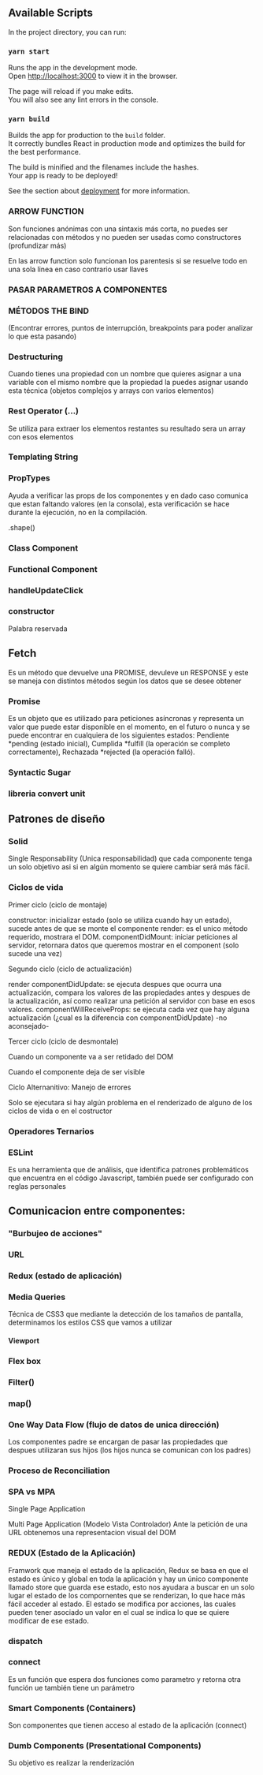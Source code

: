 ## Available Scripts

In the project directory, you can run:

### `yarn start`

Runs the app in the development mode.<br />
Open [http://localhost:3000](http://localhost:3000) to view it in the browser.

The page will reload if you make edits.<br />
You will also see any lint errors in the console.

### `yarn build`

Builds the app for production to the `build` folder.<br />
It correctly bundles React in production mode and optimizes the build for the best performance.

The build is minified and the filenames include the hashes.<br />
Your app is ready to be deployed!

See the section about [deployment](https://facebook.github.io/create-react-app/docs/deployment) for more information.

### ARROW FUNCTION
Son funciones anónimas con una sintaxis más corta, no puedes ser relacionadas con métodos y no pueden ser usadas como constructores (profundizar más)

En las arrow function solo funcionan los parentesis si se resuelve todo en una sola linea en caso contrario usar llaves

### PASAR PARAMETROS A COMPONENTES 

### MÉTODOS THE BIND 
(Encontrar errores, puntos de interrupción, breakpoints para poder analizar lo que esta pasando)

### Destructuring

Cuando tienes una propiedad con un nombre que quieres asignar a una variable con el mismo nombre que la propiedad la puedes asignar usando esta técnica (objetos complejos y arrays con varios elementos)

### Rest Operator (...)

Se utiliza para extraer los elementos restantes su resultado sera un array con esos elementos

### Templating String

### PropTypes

Ayuda a verificar las props de los componentes y en dado caso comunica que estan faltando valores (en la consola), esta verificación se hace durante la ejecución, no en la compilación. 

.shape()

### Class Component

### Functional Component

### handleUpdateClick

### constructor
Palabra reservada

## Fetch
Es un método que devuelve una PROMISE, devuleve un RESPONSE y este se maneja con distintos métodos según los datos que se desee obtener

### Promise
Es un objeto que es utilizado para peticiones asíncronas y representa un valor que puede estar disponible en el momento, en el futuro o nunca y se puede encontrar en cualquiera de los siguientes estados: Pendiente *pending (estado inicial), Cumplida *fulfill (la operación se completo correctamente), Rechazada *rejected (la operación falló).

### Syntactic Sugar


### libreria convert unit

## Patrones de diseño

### Solid

Single Responsability (Unica responsabilidad) que cada componente tenga un solo objetivo asi si en algún momento se quiere cambiar será más fácil.

### Ciclos de vida

Primer ciclo (ciclo de montaje)

constructor: inicializar estado (solo se utiliza cuando hay un estado), sucede antes de que se monte el componente
render: es el unico método requerido, mostrara el DOM.
componentDidMount: iniciar peticiones al servidor, retornara datos que queremos mostrar en el component (solo sucede una vez)

Segundo ciclo (ciclo de actualización)

render
componentDidUpdate: se ejecuta despues que ocurra una actualización, compara los valores de las propiedades antes y despues de la actualización, así como realizar una petición al servidor con base en esos valores.
componentWillReceiveProps: se ejecuta cada vez que hay alguna actualización (¿cual es la diferencia con componentDidUpdate) -no aconsejado-

Tercer ciclo (ciclo de desmontale)

Cuando un componente va a ser retidado del DOM 

Cuando el componente deja de ser visible

Ciclo Alternanitivo: Manejo de errores

Solo se ejecutara si hay algún problema en el renderizado de alguno de los ciclos de vida o en el costructor

### Operadores Ternarios

### ESLint

Es una herramienta que de análisis, que identifica patrones problemáticos que encuentra en el código Javascript, también puede ser configurado con reglas personales

## Comunicacion entre componentes:

### "Burbujeo de acciones"

### URL

### Redux (estado de aplicación)

### Media Queries
Técnica de CSS3 que mediante la detección de los tamaños de pantalla, determinamos los estilos CSS que vamos a utilizar

#### Viewport

### Flex box

### Filter()

### map()

### One Way Data Flow (flujo de datos de unica dirección)
Los componentes padre se encargan de pasar las propiedades que despues utilizaran sus hijos (los hijos nunca se comunican con los padres)

### Proceso de Reconciliation

### SPA vs MPA

Single Page Application


Multi Page Application (Modelo Vista Controlador)
Ante la petición de una URL obtenemos una representacion visual del DOM

### REDUX (Estado de la Aplicación)
Framwork que maneja el estado de la aplicación, Redux se basa en que el estado es único y global en toda la aplicación y hay un único componente llamado store que guarda ese estado, esto nos ayudara a buscar en un solo lugar el estado de los compornentes que se renderizan, lo que hace más fácil acceder al estado.
El estado se modifica por acciones, las cuales pueden tener asociado un valor en el cual se indica lo que se quiere modificar de ese estado.

### dispatch

### connect
Es un función que espera dos funciones como parametro y retorna otra función ue también tiene un parámetro

### Smart Components (Containers)
Son componentes que tienen acceso al estado de la aplicación (connect)

### Dumb Components (Presentational Components)
Su objetivo es realizar la renderización


